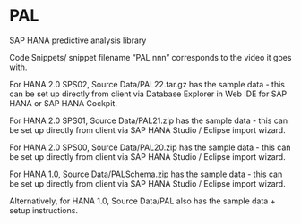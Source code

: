 PAL
===

SAP HANA predictive analysis library

Code Snippets/ snippet filename “PAL nnn” corresponds to the video it goes with.

For HANA 2.0 SPS02, Source Data/PAL22.tar.gz has the sample data - this can be set up directly from client via Database Explorer in Web IDE for SAP HANA or SAP HANA Cockpit.

For HANA 2.0 SPS01, Source Data/PAL21.zip has the sample data - this can be set up directly from client via SAP HANA Studio / Eclipse import wizard.

For HANA 2.0 SPS00, Source Data/PAL20.zip has the sample data - this can be set up directly from client via SAP HANA Studio / Eclipse import wizard.

For HANA 1.0, Source Data/PALSchema.zip has the sample data - this can be set up directly from client via SAP HANA Studio / Eclipse import wizard.

Alternatively, for HANA 1.0, Source Data/PAL also has the sample data + setup instructions.
